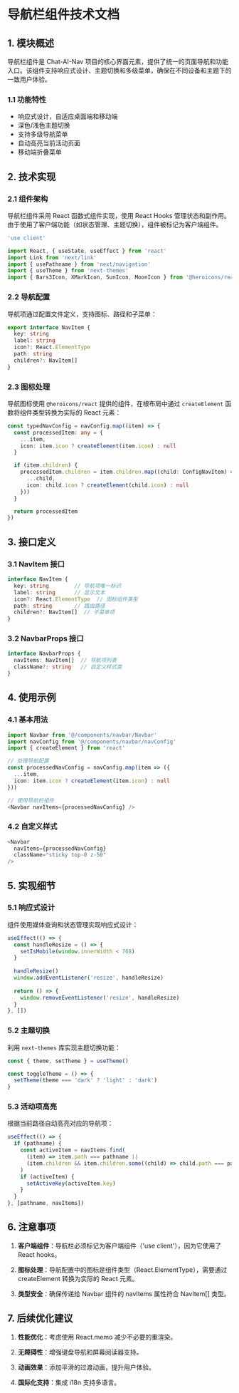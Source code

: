 # 导航栏组件技术文档

## 1. 模块概述

导航栏组件是 Chat-AI-Nav 项目的核心界面元素，提供了统一的页面导航和功能入口。该组件支持响应式设计、主题切换和多级菜单，确保在不同设备和主题下的一致用户体验。

### 1.1 功能特性

- 响应式设计，自适应桌面端和移动端
- 深色/浅色主题切换
- 支持多级导航菜单
- 自动高亮当前活动页面
- 移动端折叠菜单

## 2. 技术实现

### 2.1 组件架构

导航栏组件采用 React 函数式组件实现，使用 React Hooks 管理状态和副作用。由于使用了客户端功能（如状态管理、主题切换），组件被标记为客户端组件。

```typescript
'use client'

import React, { useState, useEffect } from 'react'
import Link from 'next/link'
import { usePathname } from 'next/navigation'
import { useTheme } from 'next-themes'
import { Bars3Icon, XMarkIcon, SunIcon, MoonIcon } from '@heroicons/react/24/outline'
```

### 2.2 导航配置

导航项通过配置文件定义，支持图标、路径和子菜单：

```typescript
export interface NavItem {
  key: string
  label: string
  icon?: React.ElementType
  path: string
  children?: NavItem[]
}
```

### 2.3 图标处理

导航图标使用 `@heroicons/react` 提供的组件，在根布局中通过 `createElement` 函数将组件类型转换为实际的 React 元素：

```typescript
const typedNavConfig = navConfig.map((item) => {
  const processedItem: any = {
    ...item,
    icon: item.icon ? createElement(item.icon) : null
  }

  if (item.children) {
    processedItem.children = item.children.map((child: ConfigNavItem) => ({
      ...child,
      icon: child.icon ? createElement(child.icon) : null
    }))
  }

  return processedItem
})
```

## 3. 接口定义

### 3.1 NavItem 接口

```typescript
interface NavItem {
  key: string        // 导航项唯一标识
  label: string      // 显示文本
  icon?: React.ElementType  // 图标组件类型
  path: string       // 路由路径
  children?: NavItem[]  // 子菜单项
}
```

### 3.2 NavbarProps 接口

```typescript
interface NavbarProps {
  navItems: NavItem[]  // 导航项列表
  className?: string   // 自定义样式类
}
```

## 4. 使用示例

### 4.1 基本用法

```typescript
import Navbar from '@/components/navbar/Navbar'
import navConfig from '@/components/navbar/navConfig'
import { createElement } from 'react'

// 处理导航配置
const processedNavConfig = navConfig.map(item => ({
  ...item,
  icon: item.icon ? createElement(item.icon) : null
}))

// 使用导航栏组件
<Navbar navItems={processedNavConfig} />
```

### 4.2 自定义样式

```typescript
<Navbar 
  navItems={processedNavConfig} 
  className="sticky top-0 z-50"
/>
```

## 5. 实现细节

### 5.1 响应式设计

组件使用媒体查询和状态管理实现响应式设计：

```typescript
useEffect(() => {
  const handleResize = () => {
    setIsMobile(window.innerWidth < 768)
  }
  
  handleResize()
  window.addEventListener('resize', handleResize)
  
  return () => {
    window.removeEventListener('resize', handleResize)
  }
}, [])
```

### 5.2 主题切换

利用 `next-themes` 库实现主题切换功能：

```typescript
const { theme, setTheme } = useTheme()

const toggleTheme = () => {
  setTheme(theme === 'dark' ? 'light' : 'dark')
}
```

### 5.3 活动项高亮

根据当前路径自动高亮对应的导航项：

```typescript
useEffect(() => {
  if (pathname) {
    const activeItem = navItems.find(
      (item) => item.path === pathname || 
      (item.children && item.children.some((child) => child.path === pathname))
    )
    if (activeItem) {
      setActiveKey(activeItem.key)
    }
  }
}, [pathname, navItems])
```

## 6. 注意事项

1. **客户端组件**：导航栏必须标记为客户端组件（'use client'），因为它使用了 React hooks。

2. **图标处理**：导航配置中的图标是组件类型（React.ElementType），需要通过 createElement 转换为实际的 React 元素。

3. **类型安全**：确保传递给 Navbar 组件的 navItems 属性符合 NavItem[] 类型。

## 7. 后续优化建议

1. **性能优化**：考虑使用 React.memo 减少不必要的重渲染。

2. **无障碍性**：增强键盘导航和屏幕阅读器支持。

3. **动画效果**：添加平滑的过渡动画，提升用户体验。

4. **国际化支持**：集成 i18n 支持多语言。
